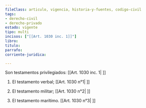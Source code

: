 ```yaml
---
fileClass: articulo, vigencia, historia-y-fuentes, codigo-civil
tags:
- derecho-civil
- derecho-privado
estado: vigente
tipo: multi
incisos: ["[[Art. 1030 inc. 1]]"]
libro:
titulo:
parrafo:
corriente-juridica:

---
```

Son testamentos privilegiados: [[Art. 1030 inc. 1| ]]

1. El testamento verbal; [[Art. 1030 n°1| ]]

2. El testamento militar; [[Art. 1030 n°2| ]]

3. El testamento marítimo. [[Art. 1030 n°3| ]]